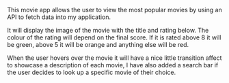 This movie app allows the user to view the most popular movies by using an API to fetch data into my application.

It will display the image of the movie with the title and rating below. The colour of the rating will depend on the final score. If it is rated above 8 it will be green, above 5 it will be orange and anything else will be red.

When the user hovers over the movie it will have a nice little transition affect to showcase a description of each movie, I have also added a search bar if the user decides to look up a specific movie of their choice.
